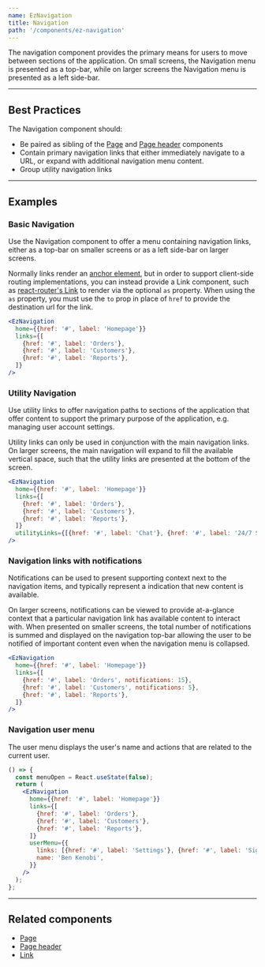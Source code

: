 ```yaml
---
name: EzNavigation
title: Navigation
path: '/components/ez-navigation'
---
```


The navigation component provides the primary means for users to move between sections of the application. On small screens, the Navigation menu is presented as a top-bar, while on larger screens the Navigation menu is presented as a left side-bar.

---

## Best Practices

The Navigation component should:

- Be paired as sibling of the [Page](/components/ez-page) and [Page header](/components/ez-page-header) components
- Contain primary navigation links that either immediately navigate to a URL, or expand with additional navigation menu content.
- Group utility navigation links

---

## Examples

### Basic Navigation

Use the Navigation component to offer a menu containing navigation links, either as a top-bar on smaller screens or as a left side-bar on larger screens.

Normally links render an [anchor element](https://developer.mozilla.org/en-US/docs/Web/HTML/Element/a), but in order to support client-side routing implementations, you can instead provide a Link component, such as [react-router's Link](https://reacttraining.com/react-router/web/api/Link) to render via the optional `as` property. When using the `as` property, you must use the `to` prop in place of `href` to provide the destination url for the link.

```jsx
<EzNavigation
  home={{href: '#', label: 'Homepage'}}
  links={[
    {href: '#', label: 'Orders'},
    {href: '#', label: 'Customers'},
    {href: '#', label: 'Reports'},
  ]}
/>
```

### Utility Navigation

Use utility links to offer navigation paths to sections of the application that offer content to support the primary purpose of the application, e.g. managing user account settings.

Utility links can only be used in conjunction with the main navigation links. On larger screens, the main navigation will expand to fill the available vertical space, such that the utility links are presented at the bottom of the screen.

```jsx
<EzNavigation
  home={{href: '#', label: 'Homepage'}}
  links={[
    {href: '#', label: 'Orders'},
    {href: '#', label: 'Customers'},
    {href: '#', label: 'Reports'},
  ]}
  utilityLinks={[{href: '#', label: 'Chat'}, {href: '#', label: '24/7 Support'}]}
/>
```

### Navigation links with notifications

Notifications can be used to present supporting context next to the navigation items, and typically represent a indication that new content is available.

On larger screens, notifications can be viewed to provide at-a-glance context that a particular navigation link has available content to interact with. When presented on smaller screens, the total number of notifications is summed and displayed on the navigation top-bar allowing the user to be notified of important content even when the navigation menu is collapsed.

```jsx
<EzNavigation
  home={{href: '#', label: 'Homepage'}}
  links={[
    {href: '#', label: 'Orders', notifications: 15},
    {href: '#', label: 'Customers', notifications: 5},
    {href: '#', label: 'Reports'},
  ]}
/>
```

### Navigation user menu

The user menu displays the user's name and actions that are related to the current user.

```jsx
() => {
  const menuOpen = React.useState(false);
  return (
    <EzNavigation
      home={{href: '#', label: 'Homepage'}}
      links={[
        {href: '#', label: 'Orders'},
        {href: '#', label: 'Customers'},
        {href: '#', label: 'Reports'},
      ]}
      userMenu={{
        links: [{href: '#', label: 'Settings'}, {href: '#', label: 'Sign out'}],
        name: 'Ben Kenobi',
      }}
    />
  );
};
```

---

## Related components

- [Page](/components/ez-page)
- [Page header](/components/ez-page-header)
- [Link](/components/ez-link)

